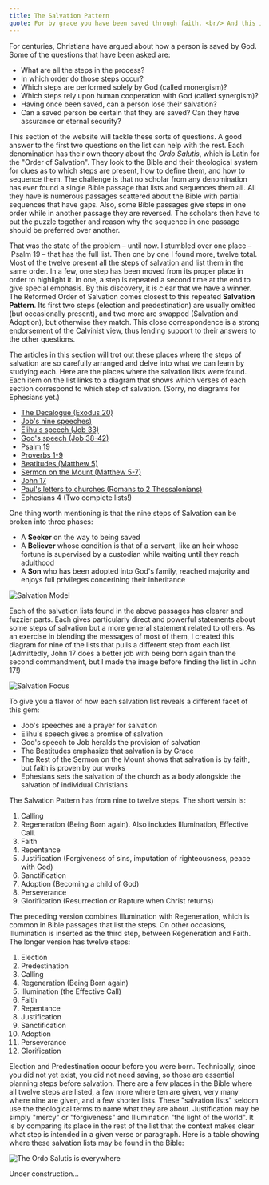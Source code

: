 ```yaml
---
title: The Salvation Pattern
quote: For by grace you have been saved through faith. <br/> And this is not your own doing; <br/> it is the gift of God... <br/> - Ephesians 2:8
---
```

For centuries, Christians have argued about how a person is saved by God. 
Some of the questions that have been asked are:

  - What are all the steps in the process? 
  - In which order do those steps occur?
  - Which steps are performed solely by God (called monergism)?
  - Which steps rely upon human cooperation with God (called synergism)?
  - Having once been saved, can a person lose their salvation?
  - Can a saved person be certain that they are saved? Can they have assurance or eternal security?

This section of the website will tackle these sorts of questions. A good answer to the first two questions on the list can help with the rest. Each denomination has their own theory about the *Ordo Salutis*, which is Latin for the "Order of Salvation". They look to the Bible and their theological system for clues as to which steps are present, how to define them, and how to sequence them. The challenge is that no scholar from any denomination has ever found a single Bible passage that lists and sequences them all. All they have is numerous passages scattered about the Bible with partial sequences that have gaps. Also, some Bible passages give steps in one order while in another passage they are reversed. The scholars then have to put the puzzle together and reason why the sequence in one passage should be preferred over another.

That was the state of the problem – until now. I stumbled over one place – Psalm 19 – that has the full list. Then one by one I found more, twelve total. Most of the twelve present all the steps of salvation and list them in the same order. In a few, one step has been moved from its proper place in order to highlight it. In one, a step is repeated a second time at the end to give special emphasis. By this discovery, it is clear that we have a winner. The Reformed Order of Salvation comes closest to this repeated **Salvation Pattern**. Its first two steps (election and predestination) are usually omitted (but occasionally present), and two more are swapped (Salvation and Adoption), but otherwise they match. This close correspondence is a strong endorsement of the Calvinist view, thus lending support to their answers to the other questions.

The articles in this section will trot out these places where the steps of salvation are so carefully arranged and delve into what we can learn by studying each. Here are the places where the salvation lists were found. Each item on the list links to a diagram that shows which verses of each section correspond to which step of salvation. (Sorry, no diagrams for Ephesians yet.)

  - [The Decalogue (Exodus 20)](images/salvation-decalogue.png)
  - [Job's nine speeches)](images/salvation-jobs-speeches.png)
  - [Elihu's speech (Job 33)](images/salvation-elihus-speech.png)
  - [God's speech (Job 38-42)](images/salvation-gods-speech.png)
  - [Psalm 19](images/salvation-psalm19.png)
  - [Proverbs 1-9](images/salvation-proverbs.png)
  - [Beatitudes (Matthew 5)](images/salvation-beatitudes.png)
  - [Sermon on the Mount (Matthew 5-7)](images/salvation-sermon.png)
  - [John 17](images/salvation-john17.png)
  - [Paul's letters to churches (Romans to 2 Thessalonians)](images/salvation-pauls-letters.png)
  - Ephesians 4 (Two complete lists!)

One thing worth mentioning is that the nine steps of Salvation can be broken into three phases:

  - A **Seeker** on the way to being saved
  - A **Believer** whose condition is that of a servant, like an heir whose fortune is supervised by a custodian while waiting until they reach adulthood
  - A **Son** who has been adopted into God's family, reached majority and enjoys full privileges concerining their inheritance

<p><img class="wide" src="images/salvation-model.png" alt="Salvation Model"/></p>

Each of the salvation lists found in the above passages has clearer and fuzzier parts. Each gives particularly direct and powerful statements about some steps of salvation but a more general statement related to others. As an exercise in blending the messages of most of them, I created this diagram for nine of the lists that pulls a different step from each list. (Admittedly, John 17 does a better job with being born again than the second commandment, but I made the image before finding the list in John 17!)

<p><img class="wide" src="images/salvation-focus.png" alt="Salvation Focus"/></p>

To give you a flavor of how each salvation list reveals a different facet of this gem:

  - Job's speeches are a prayer for salvation
  - Elihu's speech gives a promise of salvation
  - God's speech to Job heralds the provision of salvation
  - The Beatitudes emphasize that salvation is by Grace
  - The Rest of the Sermon on the Mount shows that salvation is by faith, but faith is proven by our works
  - Ephesians sets the salvation of the church as a body alongside the salvation of individual Christians

The Salvation Pattern has from nine to twelve steps. The short versin is:

  1. Calling
  2. Regeneration (Being Born again). Also includes Illumination, Effective Call.
  3. Faith
  4. Repentance
  5. Justification (Forgiveness of sins, imputation of righteousness, peace with God)
  6. Sanctification
  7. Adoption (Becoming a child of God)
  8. Perseverance
  9. Glorification (Resurrection or Rapture when Christ returns)

The preceding version combines Illumination with Regeneration, which is common in Bible passages that list the steps. On other occasions, Illumination is inserted as the third step, between Regeneration and Faith. The longer version has twelve steps:

  1. Election
  2. Predestination
  3. Calling
  4. Regeneration (Being Born again)
  5. Illumination (the Effective Call)
  6. Faith
  7. Repentance
  8. Justification
  9. Sanctification
  10. Adoption
  11. Perseverance
  12. Glorification

Election and Predestination occur before you were born. Technically, since you did not yet exist, you did not need saving, so those are essential planning steps before salvation. There are a few places in the Bible where all twelve steps are listed, a few more where ten are given, very many where nine are given, and a few shorter lists. These "salvation lists" seldom use the theological terms to name what they are about. Justification may be simply "mercy" or "forgiveness" and Illumination "the light of the world". It is by comparing its place in the rest of the list that the context makes clear what step is intended in a given verse or paragraph. Here is a table showing where these salvation lists may be found in the Bible:

<img class="center" src="./images/ordo-salutis-is-everywhere.png" alt="The Ordo Salutis is everywhere" />


Under construction...